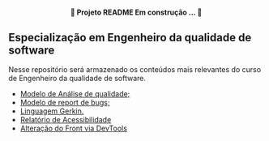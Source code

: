 <h4 align="center">
 🚧 Projeto README Em construção ... 🚧</h4>
 
## Especialização em Engenheiro da qualidade de software

<p> Nesse repositório será armazenado os conteúdos mais relevantes do curso de Engenheiro da qualidade de software.</p>

* <a href="https://github.com/sarahdfweb/especializacao_testes_software/blob/main/Bug%20Report%20-%20Modelo%20Preenchido%20(1).docx">Modelo de Análise de qualidade;</a>
* <a href="https://github.com/sarahdfweb/especializacao_testes_software/blob/main/Bug%20Report%20-%20Modelo%20Preenchido%20(1).docx">Modelo de report de bugs;</a>
* <a href="https://github.com/sarahdfweb/especializacao_testes_software/tree/main/Gherkin">Linguagem Gerkin.</a>
* <a href="https://github.com/sarahdfweb/especializacao_testes_software/tree/main/Gherkin">Relatório de Acessibilidade</a>
* <a href="https://github.com/sarahdfweb/especializacao_testes_software/tree/main/Gherkin">Alteração do Front via DevTools</a>

